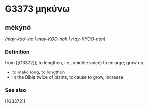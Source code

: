 # G3373 μηκύνω

## mēkýnō

_(may-koo'-no | may-KOO-noh | may-KYOO-noh)_

### Definition

from [[G3372]]; to lengthen, i.e., (middle voice) to enlarge; grow up.

- to make long, to lengthen
- in the Bible twice of plants, to cause to grow, increase

### See also

[[G3372]]


